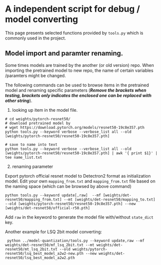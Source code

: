 
# A independent script for debug / model converting

This page presents selected functions provided by `tools.py` which is commonly used in the project.

## Model import and paramter renaming.

Some times models are trained by the another (or old version) repo. When importing the pretrained model to new repo, the name of certain variables /paramters might be changed.

The following commands can be used to browse items in the pretrained model and renaming specific parameters (***Remove the brackets when testing, brackets only indicates the enclosed one can be replaced with other string***).

1. looking up item in the model file.

```
# cd weights/pytorch-resnet50/
# download pretrained model by
# wget https://download.pytorch.org/models/resnet50-19c8e357.pth
python tools.py --keyword verbose --verbose_list all --old [weights/pytorch-resnet50/resnet50-19c8e357.pth]

# save to name into text
python tools.py --keyword verbose --verbose_list all --old [weights/pytorch-resnet50/resnet50-19c8e357.pth] | awk '{ print $1}' | tee name_list.txt
```

2. renaming parameter

Export pytorch official resnet model to Detectron2 format as initialization model. Edit your own `mapping_from.txt` and `mapping_from.txt` file based on the naming space (which can be browsed by above command)
```
python tools.py --keyword update[,raw]  --mf [weights/det-resnet50/mapping_from.txt] --mt [weights/det-resnet50/mapping_to.txt] --old [weights/pytorch-resnet50/resnet50-19c8e357.pth] --new [weights/det-resnet50/official-r50.pth]
```

Add `raw` in the keyword to generate the model file with/without `state_dict` key.

Another example for LSQ 2bit model converting:
```
 python ../model-quantization/tools.py --keyword update,raw --mf weights/det-resnet50/mf_lsq_2bit.txt --mt weights/det-resnet50/mt_lsq_2bit.txt --old weights/pytorch-resnet50/lsq_best_model_a2w2-new.pth --new weights/det-resnet50/lsq_best_model_a2w2.pth
```
